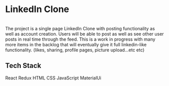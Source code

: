 <h1>LinkedIn Clone</h1> 
<br> 
The project is a single page LinkedIn Clone with posting functionality as well as account creation. 
Users will be able to post as well as see other user posts in real time through the feed. 
This is a work in progress with many more items in the backlog that will eventually give it full linkedin-like functionality. (likes, sharing, profile pages, picture upload...etc etc)

<h2>Tech Stack</h2>
  React
  Redux 
  HTML
  CSS
  JavaScript
  MaterialUi


